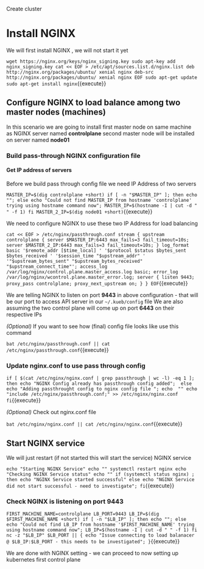 Create cluster 

# Install NGINX 

We will first install NGINX , we will not start it yet

`
wget https://nginx.org/keys/nginx_signing.key
sudo apt-key add nginx_signing.key
cat << EOF > /etc/apt/sources.list.d/nginx.list
deb http://nginx.org/packages/ubuntu/ xenial nginx
deb-src http://nginx.org/packages/ubuntu/ xenial nginx
EOF
sudo apt-get update
sudo apt-get install nginx
`{{execute}}


## Configure NGINX to load balance among two master nodes (machines)

In this scenario we are going to install first master node on same machine as NGINX server named **controlplane** 
second master node will be installed on server named **node01**

### Build pass-through NGINX configuration file 

#### Get IP address of servers

Before we build pass through config file we need IP Address of two servers 

`
MASTER_IP=$(dig controlplane +short)
if [ -n "$MASTER_IP" ];
 then
    echo "";
 else
    echo "Could not find MASTER_IP from hostname 'controlplane' trying using hostname command now";
    MASTER_IP=$(hostname -I | cut -d " " -f 1)
fi
MASTER_2_IP=$(dig node01 +short)
`{{execute}}

We need to configure NGINX to use these two IP Address for load balancing 

`
cat << EOF > /etc/nginx/passthrough.conf
stream {
    upstream controlplane {
        server $MASTER_IP:6443 max_fails=3 fail_timeout=10s;
        server $MASTER_2_IP:6443 max_fails=3 fail_timeout=10s;
    }
log_format basic '$remote_addr [$time_local] '
                 '$protocol $status $bytes_sent $bytes_received '
                 '$session_time "$upstream_addr" '
                 '"$upstream_bytes_sent" "$upstream_bytes_received" "$upstream_connect_time"';
    access_log /var/log/nginx/control.plane.master_access.log basic;
    error_log /var/log/nginx/wcontrol.plane.master_error.log;
    server {
        listen 9443;
        proxy_pass controlplane;
        proxy_next_upstream on;
    }
}
EOF
`{{execute}}

We are telling NGINX to listen on port **9443** in above configuration -
that will be our port to access API server in our `~/.kueb/config` file
We are also assuming the two control plane will come up on port **6443** on
their respective IPs

*(Optional)*
If you want to see how (final) config file looks like use this command 

`bat /etc/nginx/passthrough.conf || cat /etc/nginx/passthrough.conf`{{execute}}

### Update nginx.conf to use pass through config

`
if [ $(cat /etc/nginx/nginx.conf | grep passthrough | wc -l) -eq 1 ]; 
 then
   echo "NGINX Config already has passthrough config added"; 
 else 
  echo "Adding passthrought config to nginx config file ";
  echo  ""
  echo "include /etc/nginx/passthrough.conf;" >> /etc/nginx/nginx.conf
fi
`{{execute}}

*(Optional)*
Check out nginx.conf file 

`bat /etc/nginx/nginx.conf || cat /etc/nginx/nginx.conf`{{execute}}

## Start NGINX service 

We will just restart (if not started this will start the service) NGINX service

`
echo "Starting NGINX Service"
echo ""
systemctl restart nginx
echo "Checking NGINX Service status"
echo ""
if (systemctl status nginx) ;
  then
    echo "NGINX Service started successful"
  else
    echo "NGINX Service did not start successful - need to investigate";
fi
`{{execute}}

### Check NGINX is listening on port 9443 

`
FIRST_MACHINE_NAME=controlplane
LB_PORT=9443
LB_IP=$(dig $FIRST_MACHINE_NAME +short)
if [ -n "$LB_IP" ];
 then
    echo "";
 else
    echo "Could not find LB_IP from hostname '$FIRST_MACHINE_NAME' trying using hostname command now";
    LB_IP=$(hostname -I | cut -d " " -f 1)
fi
nc -z "$LB_IP" $LB_PORT || { echo "Issue connecting to load balanacer @ $LB_IP:$LB_PORT - this needs to be investigated"; }
`{{execute}}

We are done with NGINX setting - we can proceed to now setting up kubernetes first control plane